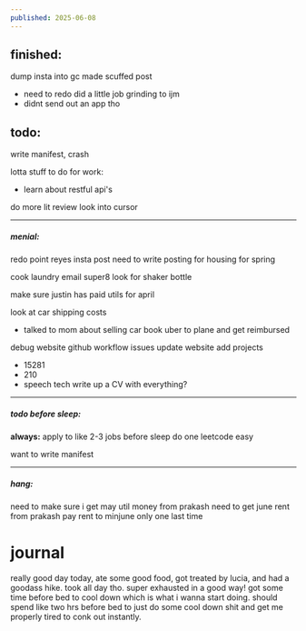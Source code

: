 ```yaml
---
published: 2025-06-08
---
```

## finished:

dump insta into gc
made scuffed post 
- need to redo
did a little job grinding to ijm
- didnt send out an app tho
## todo:

write manifest, crash

lotta stuff to do for work:
- learn about restful api's

do more lit review
look into cursor 

----

##### menial:
redo point reyes insta post
need to write posting for housing for spring

cook
laundry
email super8
look for shaker bottle

make sure justin has paid utils for april

look at car shipping costs 
- talked to mom about selling car
book uber to plane and get reimbursed

debug website github workflow issues
update website 
add projects
- 15281
- 210
- speech tech
write up a CV with everything?

----
##### todo before sleep:

**always:**
apply to like 2-3 jobs before sleep 
do one leetcode easy 

want to write manifest


----
##### hang:

need to make sure i get may util money from prakash
need to get june rent from prakash
pay rent to minjune only one last time

# journal

really good day today, ate some good food, got treated by lucia, and had a goodass hike. took all day tho. super exhausted in a good way! got some time before bed to cool down which is what i wanna start doing. should spend like two hrs before bed to just do some cool down shit and get me properly tired to conk out instantly.